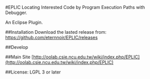 #EPLIC 
Locating Interested Code by Program Execution Paths with Debugger.

An Eclipse Plugin.

##Installation
Download the lasted release from:
https://github.com/eternnoir/EPLIC/releases

##Develop



##Main Site
[http://oolab.csie.ncu.edu.tw/wiki/index.php/EPLIC](http://oolab.csie.ncu.edu.tw/wiki/index.php/EPLIC)


##License:
LGPL 3 or later
